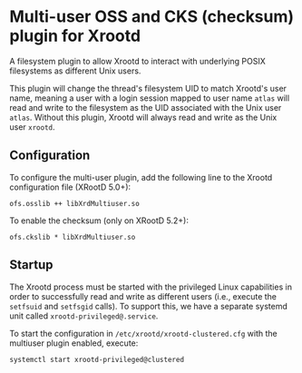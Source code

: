 
Multi-user OSS and CKS (checksum) plugin for Xrootd
================================

A filesystem plugin to allow Xrootd to interact with underlying POSIX filesystems as
different Unix users.

This plugin will change the thread's filesystem UID to match Xrootd's user name, meaning a user with a login session
mapped to user name `atlas` will read and write to the filesystem as the UID associated with the Unix user `atlas`.
Without this plugin, Xrootd will always read and write as the Unix user `xrootd`.


Configuration
-------------

To configure the multi-user plugin, add the following line to the Xrootd configuration file (XRootD 5.0+):

```
ofs.osslib ++ libXrdMultiuser.so
```

To enable the checksum (only on XRootD 5.2+):

```
ofs.ckslib * libXrdMultiuser.so
```

Startup
-------

The Xrootd process must be started with the privileged Linux capabilities in order to successfully
read and write as different users (i.e., execute the `setfsuid` and `setfsgid` calls).  To support this, we have a
separate systemd unit called `xrootd-privileged@.service`.

To start the configuration in `/etc/xrootd/xrootd-clustered.cfg` with the multiuser plugin enabled, execute:

```
systemctl start xrootd-privileged@clustered
```
